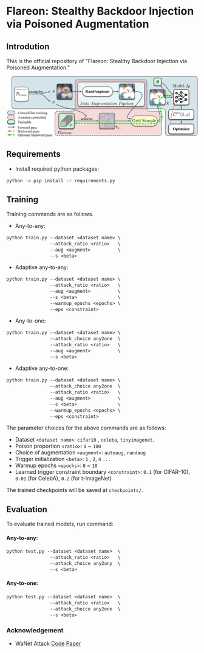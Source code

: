 # Flareon: Stealthy Backdoor Injection via Poisoned Augmentation

## Introdution

This is the official repository
of "Flareon: Stealthy Backdoor Injection via Poisoned Augmentation."

<img src="https://github.com/lafeat/flareon/blob/main/asset/overview.png" width="700px">


## Requirements

- Install required python packages:
```bash
python -m pip install -r requirements.py
```

## Training
Training commands are as follows.

* Any-to-any:
```console
python train.py --dataset <dataset name> \
                --attack_ratio <ratio>   \
                --aug <augment>          \
                --s <beta>               
```
* Adaptive any-to-any:
```console
python train.py --dataset <dataset name> \
                --attack_ratio <ratio>   \
                --aug <augment>          \
                --s <beta>               \
                --warmup_epochs <epochs> \
                --eps <constraint>       
```
* Any-to-one:
```console
python train.py --dataset <dataset name> \
                --attack_choice any2one  \
                --attack_ratio <ratio>   \
                --aug <augment>          \
                --s <beta>               
```
* Adaptive any-to-one:
```console
python train.py --dataset <dataset name> \
                --attack_choice any2one  \
                --attack_ratio <ratio>   \
                --aug <augment>          \
                --s <beta>               \
                --warmup_epochs <epochs> \
                --eps <constraint>       
```


The parameter choices for the above commands are as follows:
- Dataset `<dataset name>`: `cifar10` , `celeba`, `tinyimagenet`.
- Poison proportion `<ratio>`: `0` ~ `100`
- Choice of augmentation `<augment>`: `autoaug`, `randaug`
- Trigger initialization `<beta>`: `1` , `2`, `4` `...`
- Warmup epochs `<epochs>`: `0` ~ `10`
- Learned trigger constraint boundary `<constraint>`: `0.1` (for CIFAR-10), `0.01` (for CelebA), `0.2` (for t-ImageNet)

The trained checkpoints will be saved at `checkpoints/`.

## Evaluation

To evaluate trained models, run command:

#### Any-to-any:
```console
python test.py --dataset <dataset name>  \
                --attack_ratio <ratio>   \
                --attack_choice any2any  \
                --s <beta>               
```

#### Any-to-one:
```console
python test.py --dataset <dataset name>  \
                --attack_ratio <ratio>   \
                --attack_choice any2one  \
                --s <beta>               
```

### Acknowledgement
- WaNet Attack [Code](https://github.com/VinAIResearch/Warping-based_Backdoor_Attack-release) [Paper](https://openreview.net/pdf?id=eEn8KTtJOx)

